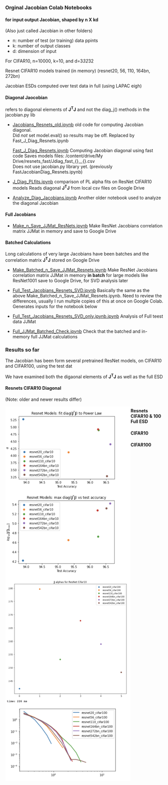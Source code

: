### Orginal Jacobian Colab Notebooks 

#### for  input output Jacobian, shaped by n X kd

(Also just called Jacobian in other folders)

- n:  number of test (or training) data ppints
- k:  number of output classes 
- d:  dimension of input

For CIFAR10, n=10000, k=10, and d=3*32*32

Resnet CIFAR10  models trained (in memory) (resnet20, 56, 110, 164bn, 272bn)

Jacobian ESDs computed over test data in full (using LAPAC eigh)

#### Diagonal Jaocobian

refers to diagonal elements of **J<sup>T</sup>J**
and not the diag_j() methods in the jacobian.py lib

- [Jacobians_Resnets_old.ipynb](https://github.com/CalculatedContent/ww-phys_theory/blob/master/Jinout_n_X_kd/Jacobians_Resnets_old.ipynb)  old code for computing Jacobian diagonal.  
  Did *not* set model.eval() so results may be off.  Replaced by Fast_J_Diag_Resnets.ipynb

  [Fast_J_Diag_Resnets.ipynb](https://github.com/CalculatedContent/ww-phys_theory/blob/master/Jinout_n_X_kd/Fast_J_Diag_Resnets.ipynb)  Computing Jacobian diagonal using fast code 
  Saves models files:   /content/drive/My Drive/resnets_fast/Jdiag_fast_{}__{}.csv   
  Does not use jacobian.py library yet.   (previously FastJacobianDiag_Resnets.ipynb)  

- [J_Diag_PLfits.ipynb](https://github.com/CalculatedContent/ww-phys_theory/blob/master/Jinout_n_X_kd/J_Diag_PLfits.ipynb) comparison of PL alpha fits on ResNet CIFAR10 models 
  Reads diagonal  **J<sup>T</sup>J** from local  csv files on Google Drive

- [Analyze_Diag_Jacobians.ipynb](https://github.com/CalculatedContent/ww-phys_theory/blob/master/Jinout_n_X_kd/Analyze_Diag_Jacobians.ipynb) Another older notebook used to analyze the diagonal Jacobian


#### Full Jacobians

- [Make_n_Save_JJMat_ResNets.ipynb](https://github.com/CalculatedContent/ww-phys_theory/blob/master/Jinout_n_X_kd/Make_n_Save_JJMat_ResNets.ipynb)   Make ResNet Jacobians correlation matrix JJMat in memory and save to Google Drive

#### Batched Calculations

Long calculations of very large Jacobians have been batches and the
correlation matrix **J<sup>T</sup>J** stored on Google Drive

- [Make_Batched_n_Save_JJMat_Resnets.ipynb](https://github.com/CalculatedContent/ww-phys_theory/blob/master/Jinout_n_X_kd/Make_n_Save_JJMat_ResNets.ipynb)   Make ResNet Jacobians correlation matrix JJMat in memory **in batch** for large models like ResNet1001 save to Google Drive, for SVD analysis later

- [Full_Test_Jacobians_Resnets_SVD.ipynb](https://github.com/CalculatedContent/ww-phys_theory/blob/master/Jinout_n_X_kd/Full_Test_Jacobians_Resnets_SVD.ipynb) Basically the same as the above Make_Batched_n_Save_JJMat_Resnets.ipynb.  Need to review the differences, usually I run multple copies of this at once on Google Colab.  Generates inputs for the notebook below

- [Full_Test_Jacobians_Resnets_SVD_only.ipynb.ipynb](https://github.com/CalculatedContent/ww-phys_theory/blob/master/Jinout_n_X_kd/Full_Test_Jacobians_Resnets_SVD_only.ipynb) Analysis of Full teest data JJMat 

- [Full_JJMat_Batched_Check.ipynb](https://github.com/CalculatedContent/ww-phys_theory/blob/master/Jinout_n_X_kd/Full_JJMat_Batched_Check.ipynb) Check that the batched and in-memory full JJMat calculations


### Results so far

The Jacobian has been form several pretrained ResNet models, on CIFAR10 and CIFAR100, using the test dat

We have examined both the digaonal elements of **J<sup>T</sup>J** as well as the full ESD


#### Resnets CIFAR10  Diagonal
(Note: older and newer results differ)

<img src="img/J_Diag_alphas_resnet_cifar10.png" width=400 align=left>
<img src="img/J_Diag_maxJJ_resnet_cifar10.png" width=400 align=left>

#### Resnets CIFAR10 & 100  Full ESD
#### CIFAR10
<img src="img/J_full_alphas_resnet_cifar10.png" width=400 align=left>

#### CIFAR100
<img src="img/J_full_esds_resnet_cifar100.png" width=400 align=left>